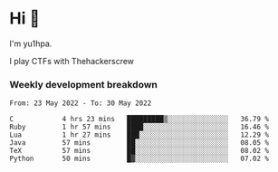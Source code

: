 # Hi 👋

I'm yu1hpa.

I play CTFs with Thehackerscrew

### Weekly development breakdown

<!--START_SECTION:waka-->

```text
From: 23 May 2022 - To: 30 May 2022

C            4 hrs 23 mins   █████████▒░░░░░░░░░░░░░░░   36.79 %
Ruby         1 hr 57 mins    ████░░░░░░░░░░░░░░░░░░░░░   16.46 %
Lua          1 hr 27 mins    ███░░░░░░░░░░░░░░░░░░░░░░   12.29 %
Java         57 mins         ██░░░░░░░░░░░░░░░░░░░░░░░   08.05 %
TeX          57 mins         ██░░░░░░░░░░░░░░░░░░░░░░░   08.02 %
Python       50 mins         █▓░░░░░░░░░░░░░░░░░░░░░░░   07.02 %
```

<!--END_SECTION:waka-->

